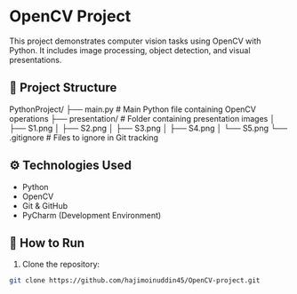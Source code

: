 # OpenCV Project

This project demonstrates computer vision tasks using OpenCV with Python. It includes image processing, object detection, and visual presentations.

## 📂 Project Structure
PythonProject/
├── main.py # Main Python file containing OpenCV operations
├── presentation/ # Folder containing presentation images
│ ├── S1.png
│ ├── S2.png
│ ├── S3.png
│ ├── S4.png
│ └── S5.png
└── .gitignore # Files to ignore in Git tracking

## ⚙️ Technologies Used
- Python
- OpenCV
- Git & GitHub
- PyCharm (Development Environment)

## 🚀 How to Run
1. Clone the repository:
```bash
git clone https://github.com/hajimoinuddin45/OpenCV-project.git
